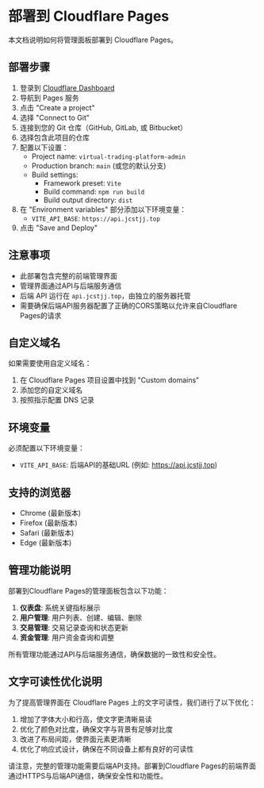 # 部署到 Cloudflare Pages

本文档说明如何将管理面板部署到 Cloudflare Pages。

## 部署步骤

1. 登录到 [Cloudflare Dashboard](https://dash.cloudflare.com/)
2. 导航到 Pages 服务
3. 点击 "Create a project"
4. 选择 "Connect to Git"
5. 连接到您的 Git 仓库（GitHub, GitLab, 或 Bitbucket）
6. 选择包含此项目的仓库
7. 配置以下设置：
   - Project name: `virtual-trading-platform-admin`
   - Production branch: `main` (或您的默认分支)
   - Build settings:
     - Framework preset: `Vite`
     - Build command: `npm run build`
     - Build output directory: `dist`
8. 在 "Environment variables" 部分添加以下环境变量：
   - `VITE_API_BASE`: `https://api.jcstjj.top`
9. 点击 "Save and Deploy"

## 注意事项

- 此部署包含完整的前端管理界面
- 管理界面通过API与后端服务通信
- 后端 API 运行在 `api.jcstjj.top`，由独立的服务器托管
- 需要确保后端API服务器配置了正确的CORS策略以允许来自Cloudflare Pages的请求

## 自定义域名

如果需要使用自定义域名：

1. 在 Cloudflare Pages 项目设置中找到 "Custom domains"
2. 添加您的自定义域名
3. 按照指示配置 DNS 记录

## 环境变量

必须配置以下环境变量：

- `VITE_API_BASE`: 后端API的基础URL (例如: https://api.jcstjj.top)

## 支持的浏览器

- Chrome (最新版本)
- Firefox (最新版本)
- Safari (最新版本)
- Edge (最新版本)

## 管理功能说明

部署到Cloudflare Pages的管理面板包含以下功能：

1. **仪表盘**: 系统关键指标展示
2. **用户管理**: 用户列表、创建、编辑、删除
3. **交易管理**: 交易记录查询和状态更新
4. **资金管理**: 用户资金查询和调整

所有管理功能通过API与后端服务通信，确保数据的一致性和安全性。

## 文字可读性优化说明

为了提高管理界面在 Cloudflare Pages 上的文字可读性，我们进行了以下优化：

1. 增加了字体大小和行高，使文字更清晰易读
2. 优化了颜色对比度，确保文字与背景有足够对比度
3. 改进了布局间距，使界面元素更清晰
4. 优化了响应式设计，确保在不同设备上都有良好的可读性

请注意，完整的管理功能需要后端API支持。部署到Cloudflare Pages的前端界面通过HTTPS与后端API通信，确保安全性和功能性。